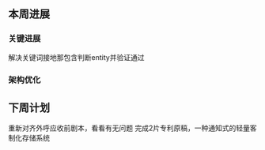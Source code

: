 ## 本周进展
### 关键进展
解决关键词接地那包含判断entity并验证通过
### 架构优化
## 下周计划
重新对齐外呼应收前剧本，看看有无问题
完成2片专利原稿，一种通知式的轻量客制化存储系统
